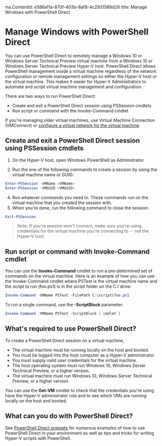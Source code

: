 ms.ContentId: e586a11a-870f-403b-8af8-4c2931589d26
title: Manage Windows with PowerShell Direct 

# Manage Windows with PowerShell Direct #
You can use PowerShell Direct to remotely manage a Windows 10 or Windows Server Technical Preview virtual machine from a Windows 10 or Windows Server Technical Preview Hyper-V host. PowerShell Direct allows PowerShell management inside a virtual machine regardless of the network configuration or remote management settings on either the Hyper-V host or the virtual machine. This makes it easier for Hyper-V Administrators to automate and script virtual machine management and configuration.

There are two ways to run PowerShell Direct:  
* Create and exit a PowerShell Direct session using PSSession cmdlets
* Run script or command with the Invoke-Command cmdlet

If you're managing older virtual machines, use Virtual Machine Connection (VMConnect) or [configure a virtual network for the virtual machine](http://technet.microsoft.com/library/cc816585.aspx). 

## Create and exit a PowerShell Direct session using PSSession cmdlets
1. On the Hyper-V host, open Windows PowerShell as Administrator.

3. Run the one of the following commands to create a session by using the virtual machine name or GUID:  
``` PowerShell
Enter-PSSession -VMName <VMName>
Enter-PSSession -VMGUID <VMGUID>
```

4. Run whatever commands you need to. These commands run on the virtual machine that you created the session with.
5. When you're done, run the following command to close the session:  
``` PowerShell
Exit-PSSession 
``` 


> Note:  If you're session won't connect, make sure you're using credentials for the virtual machine you're connecting to -- not the Hyper-V host.

## Run script or command with Invoke-Command cmdlet

You can use the **Invoke-Command** cmdlet to run a pre-determined set of commands on the virtual machine. Here is an example of how you can use the Invoke-Command cmdlet where PSTest is the virtual machine name and the script to run (foo.ps1) is in the script folder on the C:/ drive:

 ``` PowerShell
 Invoke-Command -VMName PSTest -FilePath C:\script\foo.ps1 
 ```

To run a single command, use the **-ScriptBlock** parameter:

 ``` PowerShell
 Invoke-Command -VMName PSTest -ScriptBlock { cmdlet } 
 ```

## What's required to use PowerShell Direct?
To create a PowerShell Direct session on a virtual machine,
* The virtual machine must be running locally on the host and booted. 
* You must be logged into the host computer as a Hyper-V administrator.
* You must supply valid user credentials for the virtual machine.
* The host operating system must run Windows 10, Windows Server Technical Preview, or a higher version.  
* The virtual machine must run Windows 10, Windows Server Technical Preview, or a higher version.  

You can use the **Get-VM** cmdlet to check that the credentials you're using have the Hyper-V administrator role and to see which VMs are running locally on the host and booted.

## What can you do with PowerShell Direct?

See [PowerShell Direct snippets](../develop/powershell_snippets.md) for numerous examples of how to use PowerShell Direct in your environment as well as tips and tricks for writing Hyper-V scripts with PowerShell.


